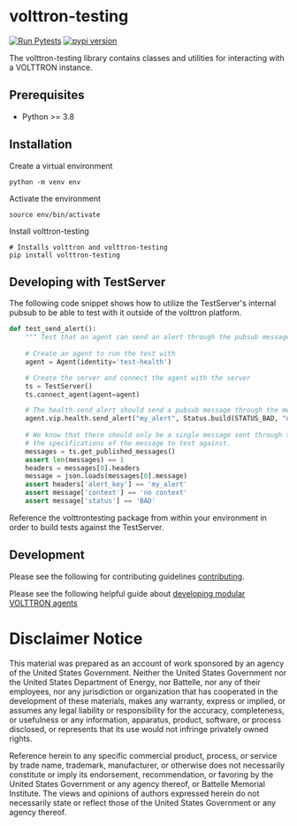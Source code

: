 # volttron-testing

[![Run Pytests](https://github.com/eclipse-volttron/volttron-testing/actions/workflows/run-tests.yml/badge.svg)](https://github.com/eclipse-volttron/volttron-testing/actions/workflows/run-tests.yml)
[![pypi version](https://img.shields.io/pypi/v/volttron-testing.svg)](https://pypi.org/project/volttron-testing/)

The volttron-testing library contains classes and utilities for interacting with a VOLTTRON instance.

## Prerequisites

* Python >= 3.8

## Installation

Create a virtual environment

```shell 
python -m venv env
```

Activate the environment

```shell
source env/bin/activate
```

Install volttron-testing

```shell
# Installs volttron and volttron-testing
pip install volttron-testing
```

## Developing with TestServer

The following code snippet shows how to utilize the TestServer's internal pubsub to be able to test
with it outside of the volttron platform.

```python
def test_send_alert():
    """ Test that an agent can send an alert through the pubsub message bus."""
    
    # Create an agent to run the test with
    agent = Agent(identity='test-health')

    # Create the server and connect the agent with the server
    ts = TestServer()
    ts.connect_agent(agent=agent)

    # The health.send_alert should send a pubsub message through the message bus
    agent.vip.health.send_alert("my_alert", Status.build(STATUS_BAD, "no context"))
    
    # We know that there should only be a single message sent through the bus and
    # the specifications of the message to test against.
    messages = ts.get_published_messages()
    assert len(messages) == 1
    headers = messages[0].headers
    message = json.loads(messages[0].message)
    assert headers['alert_key'] == 'my_alert'
    assert message['context'] == 'no context'
    assert message['status'] == 'BAD'

```

Reference the volttrontesting package from within your environment in order to build tests against the TestServer.

## Development

Please see the following for contributing guidelines [contributing](https://github.com/eclipse-volttron/volttron-core/blob/develop/CONTRIBUTING.md).

Please see the following helpful guide about [developing modular VOLTTRON agents](https://github.com/eclipse-volttron/volttron-core/blob/develop/DEVELOPING_ON_MODULAR.md)

# Disclaimer Notice

This material was prepared as an account of work sponsored by an agency of the
United States Government.  Neither the United States Government nor the United
States Department of Energy, nor Battelle, nor any of their employees, nor any
jurisdiction or organization that has cooperated in the development of these
materials, makes any warranty, express or implied, or assumes any legal
liability or responsibility for the accuracy, completeness, or usefulness or any
information, apparatus, product, software, or process disclosed, or represents
that its use would not infringe privately owned rights.

Reference herein to any specific commercial product, process, or service by
trade name, trademark, manufacturer, or otherwise does not necessarily
constitute or imply its endorsement, recommendation, or favoring by the United
States Government or any agency thereof, or Battelle Memorial Institute. The
views and opinions of authors expressed herein do not necessarily state or
reflect those of the United States Government or any agency thereof.

